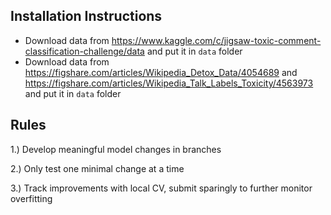 ## Installation Instructions

* Download data from https://www.kaggle.com/c/jigsaw-toxic-comment-classification-challenge/data and put it in `data` folder
* Download data from https://figshare.com/articles/Wikipedia_Detox_Data/4054689 and https://figshare.com/articles/Wikipedia_Talk_Labels_Toxicity/4563973 and put it in `data` folder


## Rules

1.) Develop meaningful model changes in branches

2.) Only test one minimal change at a time

3.) Track improvements with local CV, submit sparingly to further monitor overfitting
